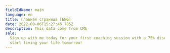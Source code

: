 ```yaml
---
fieldIdName: main
language: en
title: Главная страница [ENG]
date: 2022-08-06T15:27:46.785Z
description: This data come from CMS
sale:
  Sign up with me today for your first coaching session with a 75% discount and
  start living your life tomorrow!
---
```

